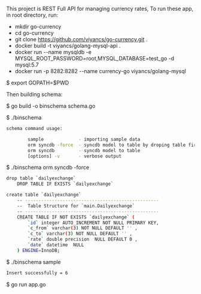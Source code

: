 This project is REST Full API for managing currency rates, To run these app, in root directory, run:

- mkdir go-currency
- cd go-currency
- git clone https://github.com/viyancs/go-currency.git .
- docker build -t viyancs/golang-mysql-api .
- docker run --name mysqldb -e MYSQL_ROOT_PASSWORD=root,MYSQL_DATABASE=test_go -d mysql:5.7
- docker run -p 8282:8282 --name currency-go viyancs/golang-mysql


$ export GOPATH=$PWD

Then building schema:

$ go build -o binschema schema.go

$ ./binschema

```bash
schema command usage:

        sample             - importing sample data
        orm syncdb -force  - syncdb model to table by droping table first
        orm syncdb         - syncdb model to table
        [options] -v       - verbose output
```

$ ./binschema orm syncdb -force


```bash
drop table `dailyexchange`
    DROP TABLE IF EXISTS `dailyexchange`

create table `dailyexchange`
    -- --------------------------------------------------
    --  Table Structure for `main.Dailyexchange`
    -- --------------------------------------------------
    CREATE TABLE IF NOT EXISTS `dailyexchange` (
        `id` integer AUTO_INCREMENT NOT NULL PRIMARY KEY,
        `c_from` varchar(3) NOT NULL DEFAULT '' ,
        `c_to` varchar(3) NOT NULL DEFAULT '' ,
        `rate` double precision  NULL DEFAULT 0 ,
        `date` datetime  NULL
    ) ENGINE=InnoDB;

```

$ ./binschema sample

```bash
Insert successfully = 6
```

$ go run app.go
